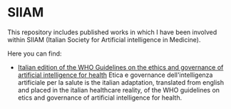 # SIIAM
This repository includes published works in which I have been involved within SIIAM (Italian Society for Artificial intelligence in Medicine).

Here you can find: 
- [Italian edition of the WHO Guidelines on the ethics and governance of artificial intelligence for health](https://github.com/ANDREAaNAPPI/SIIAM/blob/main/LG-AI-IT-def_1.pdf)
  Etica e governance dell'intelligenza artificiale per la salute is the italian adaptation, translated from english and placed in the italian healthcare reality, of the WHO guidelines on etics and governance of artificial intelligence for health. 

